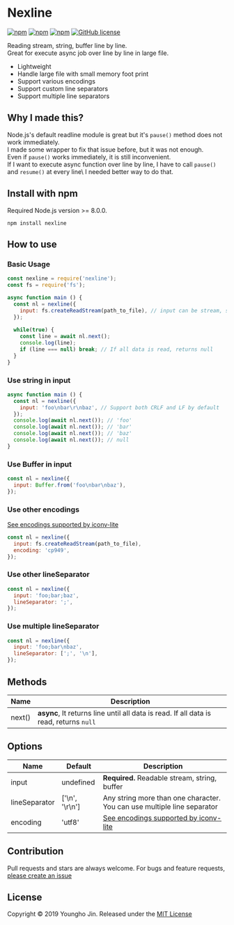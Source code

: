 # Nexline
[![npm](https://img.shields.io/npm/v/nexline.svg)](https://www.npmjs.com/package/nexline)
[![npm](https://img.shields.io/node/v/nexline.svg)](https://www.npmjs.com/package/nexline)
[![npm](https://img.shields.io/npm/dt/nexline.svg)](https://www.npmjs.com/package/nexline)
[![GitHub license](https://img.shields.io/github/license/sharpart555/nexline.svg)](https://github.com/sharpart555/nexline/blob/master/LICENSE)


Reading stream, string, buffer line by line.\
Great for execute async job over line by line in large file.

* Lightweight
* Handle large file with small memory foot print
* Support various encodings
* Support custom line separators
* Support multiple line separators

## Why I made this?
Node.js's default readline module is great but it's `pause()` method does not work immediately.\
I made some wrapper to fix that issue before, but it was not enough.\
Even if `pause()` works immediately, it is still inconvenient.\
If I want to execute async function over line by line, I have to call `pause()` and `resume()` at every line\ 
I needed better way to do that.

## Install with npm
Required Node.js version >= 8.0.0.
```
npm install nexline
```
 
## How to use
### Basic Usage
```js
const nexline = require('nexline');
const fs = require('fs');

async function main () {
  const nl = nexline({
    input: fs.createReadStream(path_to_file), // input can be stream, string and buffer 
  });
  
  while(true) {
    const line = await nl.next();
    console.log(line);
    if (line === null) break; // If all data is read, returns null
  }
}
```

### Use string in input
```js
async function main () {
  const nl = nexline({
    input: 'foo\nbar\r\nbaz', // Support both CRLF and LF by default
  });
  console.log(await nl.next()); // 'foo'
  console.log(await nl.next()); // 'bar'
  console.log(await nl.next()); // 'baz'
  console.log(await nl.next()); // null
}
```

### Use Buffer in input
```js
const nl = nexline({
  input: Buffer.from('foo\nbar\nbaz'),
});
```

### Use other encodings
[See encodings supported by iconv-lite](https://github.com/ashtuchkin/iconv-lite/wiki/Supported-Encodings)
```js
const nl = nexline({
  input: fs.createReadStream(path_to_file), 
  encoding: 'cp949',
});
```

### Use other lineSeparator
```js
const nl = nexline({
  input: 'foo;bar;baz', 
  lineSeparator: ';',
});
```

### Use multiple lineSeparator
```js
const nl = nexline({
  input: 'foo;bar\nbaz', 
  lineSeparator: [';', '\n'],
});
```

## Methods
| Name          |  Description    |
| ------------- | --------------- |
| next()        | **async**, It returns line until all data is read. If all data is read, returns `null`  |

## Options
| Name          | Default                     |  Description    |
| ------------- | --------------------------- | --------------- |
| input         | undefined                   | **Required.** Readable stream, string, buffer |
| lineSeparator | \['\n', '\r\n'\]            | Any string more than one character. You can use multiple line separator |
| encoding      | 'utf8'                      | [See encodings supported by iconv-lite](https://github.com/ashtuchkin/iconv-lite/wiki/Supported-Encodings) |

## Contribution
Pull requests and stars are always welcome. For bugs and feature requests, [please create an issue](https://github.com/sharpart555/nexline/issues/new)

## License
Copyright &copy; 2019 Youngho Jin. Released under the [MIT License](https://github.com/sharpart555/nexline/blob/master/LICENSE)